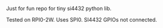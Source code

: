Just for fun repo for tiny si4432 python lib.

Tested on RPI0-2W. Uses SPI0. SI4432 GPIOs not connected.
